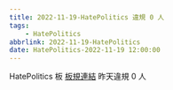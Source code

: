 ```yaml
---
title: 2022-11-19-HatePolitics 違規 0 人
tags:
    - HatePolitics
abbrlink: 2022-11-19-HatePolitics
date: HatePolitics-2022-11-19 12:00:00
---
```

HatePolitics 板 [板規連結](https://www.ptt.cc/bbs/HatePolitics/M.1617115262.A.D60.html)
昨天違規 0 人
